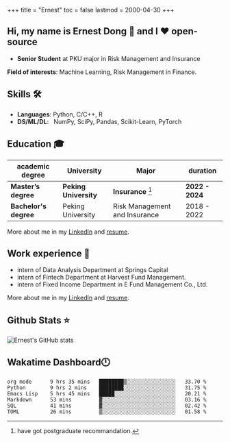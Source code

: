 +++
title = "Ernest"
toc = false
lastmod = 2000-04-30
+++

## Hi, my name is Ernest Dong 👋 and I ❤️ open-source

- **Senior Student** at PKU major in Risk Management and Insurance

**Field of interests**: Machine Learning, Risk Management in Finance.

## Skills 🛠️

- **Languages**:        Python, C/C++, R
- **DS/ML/DL**: &nbsp;  NumPy, SciPy, Pandas, Scikit-Learn, PyTorch

## Education 🎓

| academic degree       | University            | Major                         | duration        |
| --------------------- | --------------------- | ----------------------------- | --------------- |
| **Master’s degree**   | **Peking University** | **Insurance** [^1]            | **2022 - 2024** |
| **Bachelor's degree** | Peking University     | Risk Management and Insurance | 2018 - 2022     |

More about me in my [LinkedIn](https://www.linkedin.com/in/晨阳-董-918ab41b4/) and [resume](../files/resume.pdf).

## Work experience 👔

- intern of Data Analysis Department at Springs Capital
- intern of Fintech Department at Harvest Fund Management.
- intern of Fixed Income Department in E Fund Management Co., Ltd.

More about me in my [LinkedIn](https://www.linkedin.com/in/晨阳-董-918ab41b4/) and [resume](./files/resume.pdf).

## Github Stats ⭐

![Ernest's GitHub stats](https://github-readme-stats.vercel.app/api?username=ErnestDong&show_icons=true)

## Wakatime Dashboard🕛

<!--START_SECTION:waka-->

```text
org mode      9 hrs 35 mins   ████████▒░░░░░░░░░░░░░░░░   33.70 %
Python        9 hrs 2 mins    ████████░░░░░░░░░░░░░░░░░   31.75 %
Emacs Lisp    5 hrs 45 mins   █████░░░░░░░░░░░░░░░░░░░░   20.21 %
Markdown      53 mins         ▓░░░░░░░░░░░░░░░░░░░░░░░░   03.16 %
SQL           41 mins         ▓░░░░░░░░░░░░░░░░░░░░░░░░   02.42 %
TOML          26 mins         ▒░░░░░░░░░░░░░░░░░░░░░░░░   01.58 %
```

<!--END_SECTION:waka-->

[^1]: have got postgraduate recommandation.
